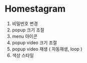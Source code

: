 # Homestagram

1. 비밀번호 변경
2. popup 크기 조절
3. menu 아이콘
4. popup video 크기 조절
5. popup video 재생 ( 자동재생, loop )
6. 색상 스타일